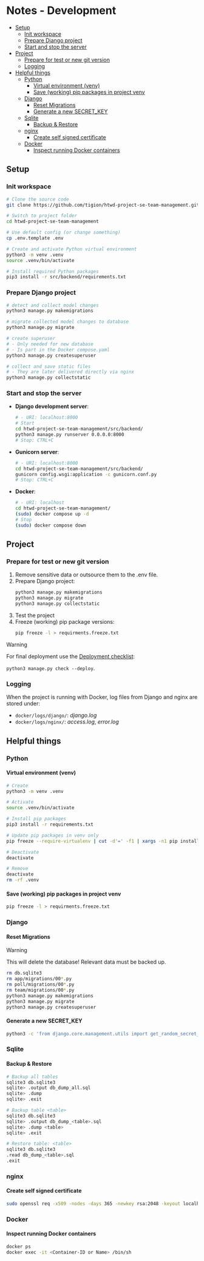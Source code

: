 # Notes - Development

- [Setup](#setup)
  - [Init workspace](#init-workspace)
  - [Prepare Django project](#prepare-django-project)
  - [Start and stop the server](#start-and-stop-the-server)
- [Project](#project)
  - [Prepare for test or new git version](#prepare-for-test-or-new-git-version)
  - [Logging](#logging)
- [Helpful things](#helpful-things)
  - [Python](#python)
    - [Virtual environment (venv)](#virtual-environment-venv)
    - [Save (working) pip packages in project venv](#save-working-pip-packages-in-project-venv)
  - [Django](#django)
    - [Reset Migrations](#reset-migrations)
    - [Generate a new SECRET\_KEY](#generate-a-new-secret_key)
  - [Sqlite](#sqlite)
    - [Backup \& Restore](#backup--restore)
  - [nginx](#nginx)
    - [Create self signed certificate](#create-self-signed-certificate)
  - [Docker](#docker)
    - [Inspect running Docker containers](#inspect-running-docker-containers)


## Setup

### Init workspace

```sh
# Clone the source code
git clone https://github.com/tigion/htwd-project-se-team-management.git

# Switch to project folder
cd htwd-project-se-team-management

# Use default config (or change something)
cp .env.template .env

# Create and activate Python virtual environment
python3 -m venv .venv
source .venv/bin/activate

# Install required Python packages
pip3 install -r src/backend/requirements.txt
```

### Prepare Django project

```sh
# detect and collect model changes
python3 manage.py makemigrations

# migrate collected model changes to database
python3 manage.py migrate

# create superuser
# - Only needed for new database
# - Is part in the Docker compose.yaml
python3 manage.py createsuperuser

# collect and save static files
# - They are later delivered directly via nginx
python3 manage.py collectstatic
```

### Start and stop the server

- **Django development server**:
    ```sh
    # - URI: localhost:8000
    # Start
    cd htwd-project-se-team-management/src/backend/
    python3 manage.py runserver 0.0.0.0:8000
    # Stop: CTRL+C
    ```

- **Gunicorn server**:
    ```sh
    # - URI: localhost:8000
    cd htwd-project-se-team-management/src/backend/
    gunicorn config.wsgi:application -c gunicorn.conf.py
    # Stop: CTRL+C
    ```

- **Docker**:
    ```sh
    # - URI: localhost
    cd htwd-project-se-team-management/
    (sudo) docker compose up -d
    # Stop
    (sudo) docker compose down
    ```

## Project

### Prepare for test or new git version

1. Remove sensitive data or outsource them to the .env file.
2. Prepare Django project:
    ```sh
    python3 manage.py makemigrations
    python3 manage.py migrate
    python3 manage.py collectstatic
    ```
3. Test the project
4. Freeze (working) pip package versions:
    ```sh
    pip freeze -l > requirments.freeze.txt
    ```

> [!WARNING]
> For final deployment use the [Deployment checklist](https://docs.djangoproject.com/en/4.2/howto/deployment/checklist/):
>
> `python3 manage.py check --deploy`.

### Logging

When the project is running with Docker, log files from Django and nginx are stored under:
- `docker/logs/django/`: *django.log*
- `docker/logs/nginx/`: *access.log*, *error.log*

## Helpful things

### Python

#### Virtual environment (venv)

```sh
# Create
python3 -m venv .venv

# Activate
source .venv/bin/activate

# Install pip packages
pip3 install -r requirements.txt

# Update pip packages in venv only
pip freeze --require-virtualenv | cut -d'=' -f1 | xargs -n1 pip install -U

# Deactivate
deactivate

# Remove
deactivate
rm -rf .venv
```

#### Save (working) pip packages in project venv

```sh
pip freeze -l > requirments.freeze.txt
```

### Django

#### Reset Migrations

> [!WARNING]
> This will delete the database! Relevant data must be backed up.

```sh
rm db.sqlite3
rm app/migrations/00*.py
rm poll/migrations/00*.py
rm team/migrations/00*.py
python3 manage.py makemigrations
python3 manage.py migrate
python3 manage.py createsuperuser
```

#### Generate a new SECRET_KEY

```sh
python3 -c 'from django.core.management.utils import get_random_secret_key; print(get_random_secret_key())'
```

### Sqlite

#### Backup & Restore

```sh
# Backup all tables
sqlite3 db.sqlite3
sqlite> .output db_dump_all.sql
sqlite> .dump
sqlite> .exit

# Backup table <table>
sqlite3 db.sqlite3
sqlite> .output db_dump_<table>.sql
sqlite> .dump <table>
sqlite> .exit

# Restore table: <table>
sqlite3 db.sqlite3
.read db_dump_<table>.sql
.exit
```

### nginx

#### Create self signed certificate

```sh
sudo openssl req -x509 -nodes -days 365 -newkey rsa:2048 -keyout localhost.key -out localhost.crt
```

### Docker

#### Inspect running Docker containers

```sh
docker ps
docker exec -it <Container-ID or Name> /bin/sh
```
